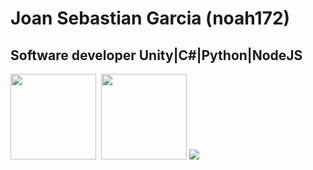 # Joan Sebastian Garcia (noah172)
## Software developer Unity|C#|Python|NodeJS

<img height="137.3px" src="https://github-readme-stats.vercel.app/api?username=noah172&show_icons=true&theme=vue-dark" />&nbsp;
<img height="137.3px" src="https://github-readme-stats.vercel.app/api/top-langs/?username=noah172&count_private=true&show_icons=true&theme=vue-dark&layout=compact" />
<img with="616px" src="https://github-readme-streak-stats.herokuapp.com/?user=noah172&theme=vue-dark">

<!--
**Noah172/Noah172** is a ✨ _special_ ✨ repository because its `README.md` (this file) appears on your GitHub profile.

Here are some ideas to get you started:

- 🔭 I’m currently working on ...
- 🌱 I’m currently learning ...
- 👯 I’m looking to collaborate on ...
- 🤔 I’m looking for help with ...
- 💬 Ask me about ...
- 📫 How to reach me: ...
- 😄 Pronouns: ...
- ⚡ Fun fact: ...
-->
